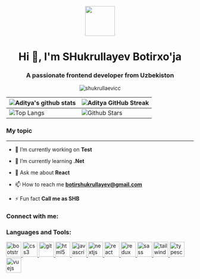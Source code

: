 <div align="center"><img src = "https://github.com/7oSkaaa/7oSkaaa/blob/main/Images/about_me.gif?raw=true" width = 80px></div>
<h1 align="center">Hi 👋, I'm SHukrullayev Botirxo'ja</h1>
<h3 align="center">A passionate frontend developer from Uzbekiston</h3>

<p align="center"> <img src="https://komarev.com/ghpvc/?username=shukrullaevicc&label=Profile%20views&color=0e75b6&style=flat" alt="shukrullaevicc" /> </p>

| ![Aditya's github stats](https://github-readme-stats.vercel.app/api?username=shukrullaevicc&show_icons=true&theme=tokyonight) | ![Aditya GitHub Streak](https://github-readme-streak-stats.herokuapp.com/?user=shukrullaevicc&theme=tokyonight) |
| --- | --- |
| ![Top Langs](https://github-readme-stats.vercel.app/api/top-langs/?username=shukrullaevicc&theme=tokyonight) | ![Github Stars](https://github-readme-stats.vercel.app/api?username=shukrullaevicc&show_icons=true&locale=en&count_private=true&hide_rank=true&custom_title=My%20GitHub%20Stats&disable_animations=true&theme=tokyonight) |

### My topic

---

- 🔭 I’m currently working on **Test**

- 🌱 I’m currently learning **.Net**

- 💬 Ask me about **React**

- 📫 How to reach me **botirshukrullayev@gmail.com**

- ⚡ Fun fact **Call me as SHB**

<h3 align="left">Connect with me:</h3>
<p align="left">
</p>

<h3 align="left">Languages and Tools:</h3>
<p align="left"> <a href="https://getbootstrap.com" target="_blank" rel="noreferrer"> <img src="https://github.com/Scar1109/skill-icons/blob/Scar1109/icons/Bootstrap.svg" alt="bootstrap" width="40" height="40"/> </a> <a href="https://www.w3schools.com/css/" target="_blank" rel="noreferrer"> <img src="https://github.com/Scar1109/skill-icons/blob/Scar1109/icons/CSS.svg" alt="css3" width="40" height="40"/> </a> <a href="https://git-scm.com/" target="_blank" rel="noreferrer"> <img src="https://github.com/Scar1109/skill-icons/blob/Scar1109/icons/Git.svg" alt="git" width="40" height="40"/> </a> <a href="https://www.w3.org/html/" target="_blank" rel="noreferrer"> <img src="https://github.com/Scar1109/skill-icons/blob/Scar1109/icons/HTML.svg" alt="html5" width="40" height="40"/> </a> <a href="https://developer.mozilla.org/en-US/docs/Web/JavaScript" target="_blank" rel="noreferrer"> <img src="https://github.com/Scar1109/skill-icons/blob/Scar1109/icons/JavaScript.svg" alt="javascript" width="40" height="40"/> </a> <a href="https://nextjs.org/" target="_blank" rel="noreferrer"> <img src="https://github.com/Scar1109/skill-icons/blob/Scar1109/icons/NextJS-Dark.svg" alt="nextjs" width="40" height="40"/> </a> <a href="https://reactjs.org/" target="_blank" rel="noreferrer"> <img src="https://github.com/Scar1109/skill-icons/blob/Scar1109/icons/React-Dark.svg" alt="react" width="40" height="40"/> </a> <a href="https://redux.js.org" target="_blank" rel="noreferrer"> <img src="https://github.com/Scar1109/skill-icons/blob/Scar1109/icons/Redux.svg" alt="redux" width="40" height="40"/> </a> <a href="https://sass-lang.com" target="_blank" rel="noreferrer"> <img src="https://github.com/Scar1109/skill-icons/blob/Scar1109/icons/Sass.svg" alt="sass" width="40" height="40"/> </a> <a href="https://tailwindcss.com/" target="_blank" rel="noreferrer"> <img src="https://github.com/Scar1109/skill-icons/blob/Scar1109/icons/TailwindCSS-Dark.svg" alt="tailwind" width="40" height="40"/> </a> <a href="https://www.typescriptlang.org/" target="_blank" rel="noreferrer"> <img src="https://github.com/Scar1109/skill-icons/blob/Scar1109/icons/TypeScript.svg" alt="typescript" width="40" height="40"/> </a> <a href="https://vuejs.org/" target="_blank" rel="noreferrer"> <img src="https://github.com/Scar1109/skill-icons/blob/Scar1109/icons/VueJS-Dark.svg" alt="vuejs" width="40" height="40"/> </a> </p>
